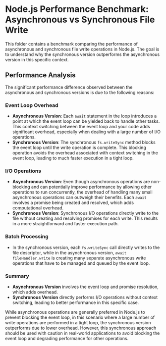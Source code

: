 # Node.js Performance Benchmark: Asynchronous vs Synchronous File Write

This folder contains a benchmark comparing the performance of asynchronous and synchronous file write operations in Node.js. The goal is to understand why the synchronous version outperforms the asynchronous version in this specific context.

## Performance Analysis

The significant performance difference observed between the asynchronous and synchronous versions is due to the following reasons:

### Event Loop Overhead

- **Asynchronous Version**: Each `await` statement in the loop introduces a point at which the event loop can be yielded back to handle other tasks. This context switching between the event loop and your code adds significant overhead, especially when dealing with a large number of I/O operations.
- **Synchronous Version**: The synchronous `fs.writeSync` method blocks the event loop until the write operation is complete. This blocking operation avoids the overhead associated with context switching in the event loop, leading to much faster execution in a tight loop.

### I/O Operations

- **Asynchronous Version**: Even though asynchronous operations are non-blocking and can potentially improve performance by allowing other operations to run concurrently, the overhead of handling many small asynchronous operations can outweigh their benefits. Each `await` involves a promise being created and resolved, which adds computational overhead.
- **Synchronous Version**: Synchronous I/O operations directly write to the file without creating and resolving promises for each write. This results in a more straightforward and faster execution path.

### Batch Processing

- In the synchronous version, each `fs.writeSync` call directly writes to the file descriptor, while in the asynchronous version, `await fileHandler.write` is creating many separate asynchronous write operations that have to be managed and queued by the event loop.

### Summary

- **Asynchronous Version** involves the event loop and promise resolution, which adds overhead.
- **Synchronous Version** directly performs I/O operations without context switching, leading to better performance in this specific case.

While asynchronous operations are generally preferred in Node.js to prevent blocking the event loop, in this scenario where a large number of write operations are performed in a tight loop, the synchronous version outperforms due to lower overhead. However, this synchronous approach should be used with caution in real-world applications to avoid blocking the event loop and degrading performance for other operations.
